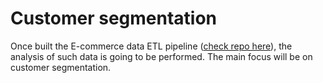 # Customer segmentation

Once built the E-commerce data ETL pipeline ([check repo here](https://github.com/adriannaluz/daaa-engineering_portfolio/tree/etl-pipeline/ETL_pipeline)),
the analysis of such data is going to be performed. The main focus will be on customer segmentation.